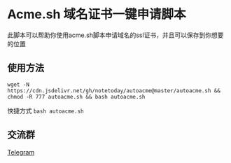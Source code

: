 # Acme.sh 域名证书一键申请脚本

此脚本可以帮助你使用acme.sh脚本申请域名的ssl证书，并且可以保存到你想要的位置

## 使用方法

```shell
wget -N https://cdn.jsdelivr.net/gh/notetoday/autoacme@master/autoacme.sh && chmod -R 777 autoacme.sh && bash autoacme.sh
```

快捷方式 `bash autoacme.sh`



## 交流群
[Telegram](https://t.me/Notestoday)
